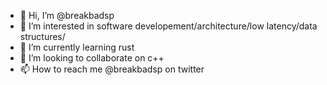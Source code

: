- 👋 Hi, I’m @breakbadsp
- 👀 I’m interested in software developement/architecture/low latency/data structures/
- 🌱 I’m currently learning rust
- 💞️ I’m looking to collaborate on c++
- 📫 How to reach me @breakbadsp on twitter

<!---
breakbadsp/breakbadsp is a ✨ special ✨ repository because its `README.md` (this file) appears on your GitHub profile.
You can click the Preview link to take a look at your changes.
--->
